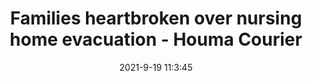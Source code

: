 ---
"title": "Families heartbroken over nursing home evacuation - Houma Courier"
"date": "2021-9-19 11:3:45"
"feed_name": "GOOGLENEWSINDUSTRIAL"
"feed_website": "https://news.google.com/search?q=industrial%2Bincident&hl=en-US&gl=US&ceid=US:en"
"feed_rss": "https://news.google.com/rss/search?q=industrial%2Bincident&hl=en-US&gl=US&ceid=US:en"
"link": "https://www.houmatoday.com/story/news/2021/09/19/independence-louisiana-hurricane-ida-nursing-home-evacuation-deaths-lawsuit/8372156002/"
"file": "_posts/2021-1-1-70d647721158beb2b94979d9d376e64653dd3449.md"
"accident": "0"
"drilling": "1"
"dead": "0"
"injured": "0"
---